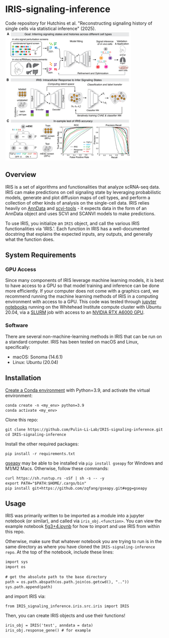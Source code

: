 # IRIS-signaling-inference
Code repository for Hutchins et al. "Reconstructing signaling history of single cells via statistical inference" (2025). 
![IRIS figure](fig.png)

## Overview
IRIS is a set of algorithms and functionalities that analyze scRNA-seq data. IRIS can make predictions on cell signaling state by leveraging probabilistic models, generate and plot diffusion maps of cell types, and perform a collection of other kinds of analysis on the single-cell data. IRIS relies heavily on [AnnData](https://anndata.readthedocs.io/en/stable/) and [scvi-tools](https://scvi-tools.org/) - it expects data in the form of an AnnData object and uses SCVI and SCANVI models to make predictions. 

To use IRIS, you initialize an `IRIS` object, and call the various IRIS functionalities via 'IRIS.<function>'. Each function in IRIS has a well-documented docstring that explains the expected inputs, any outputs, and generally what the function does. 

## System Requirements
### GPU Access
Since many components of IRIS leverage machine learning models, it is best to have access to a GPU so that model training and inference can be done more efficiently. If your computer does not come with a graphics card, we recommend running the machine learning methods of IRIS in a computing environment with access to a GPU. This code was tested through [jupyter notebooks](https://jupyter.org/) running on the Whitehead Institute compute cluster with Ubuntu 20.04, via a [SLURM](https://slurm.schedmd.com/documentation.html) job with access to an [NVIDIA RTX A6000 GPU](https://www.nvidia.com/en-us/design-visualization/rtx-a6000/). 

### Software 
There are several non-machine-learning methods in IRIS that can be run on a standard computer. IRIS has been tested on macOS and Linux, specifically:
* macOS: Sonoma (14.6.1)
* Linux: Ubuntu (20.04)

## Installation
[Create a Conda environment](https://docs.conda.io/projects/conda/en/latest/user-guide/tasks/manage-environments.html#creating-an-environment-with-commands) with Python=3.9, and activate the virtual environment:
```
conda create -n <my_env> python=3.9
conda activate <my_env>
```
Clone this repo:
```
git clone https://github.com/Pulin-Li-Lab/IRIS-signaling-inference.git
cd IRIS-signaling-inference
```
Install the other required packages:
```
pip install -r requirements.txt
```
[gseapy](https://pypi.org/project/gseapy/1.1.3/) may be able to be installed via `pip install gseapy` for Windows and M1/M2 Macs. Otherwise, follow these commands:
```
curl https://sh.rustup.rs -sSf | sh -s -- -y
export PATH="$PATH:$HOME/.cargo/bin"
pip install git+https://github.com/zqfang/gseapy.git#egg=gseapy
```

## Usage
IRIS was primarily written to be imported as a module into a jupyter notebook (or similar), and called via `iris_obj.<function>`. You can view the example notebook [fig3+4.ipynb](https://github.com/Pulin-Li-Lab/IRIS-signaling-inference/blob/main/iris/examples/fig3%2B4.ipynb) for how to import and use IRIS from within this repo. 

Otherwise, make sure that whatever notebook you are trying to run is in the same directory as where you have cloned the `IRIS-signaling-inference repo`. At the top of the notebook, include these lines:
```
import sys
import os

# get the absolute path to the base directory
path = os.path.abspath(os.path.join(os.getcwd(), ".."))
sys.path.append(path)
```
and import IRIS via:
```
from IRIS_signaling_inference.iris.src.iris import IRIS
```
Then, you can create IRIS objects and use their functions! 
```
iris_obj = IRIS('test', anndata = data)
iris_obj.response_gene() # for example
```
